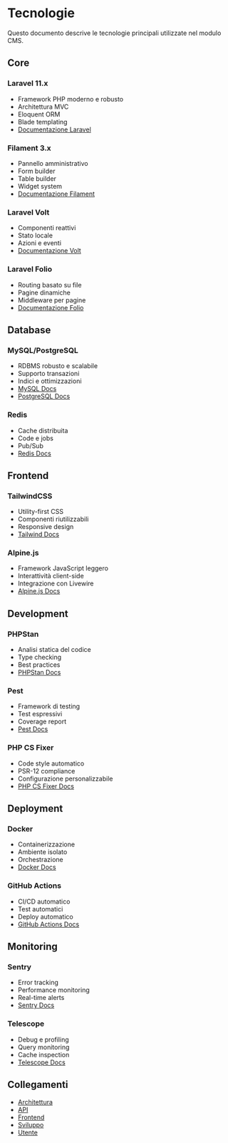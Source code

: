 # Tecnologie

Questo documento descrive le tecnologie principali utilizzate nel modulo CMS.

## Core

### Laravel 11.x
- Framework PHP moderno e robusto
- Architettura MVC
- Eloquent ORM
- Blade templating
- [Documentazione Laravel](https://laravel.com/docs)

### Filament 3.x
- Pannello amministrativo
- Form builder
- Table builder
- Widget system
- [Documentazione Filament](https://filamentphp.com/docs)

### Laravel Volt
- Componenti reattivi
- Stato locale
- Azioni e eventi
- [Documentazione Volt](https://livewire.laravel.com/project_docs/volt)

### Laravel Folio
- Routing basato su file
- Pagine dinamiche
- Middleware per pagine
- [Documentazione Folio](https://laravel.com/project_docs/folio)

## Database

### MySQL/PostgreSQL
- RDBMS robusto e scalabile
- Supporto transazioni
- Indici e ottimizzazioni
- [MySQL Docs](https://dev.mysql.com/doc/)
- [PostgreSQL Docs](https://www.postgresql.org/project_docs/)

### Redis
- Cache distribuita
- Code e jobs
- Pub/Sub
- [Redis Docs](https://redis.io/documentation)

## Frontend

### TailwindCSS
- Utility-first CSS
- Componenti riutilizzabili
- Responsive design
- [Tailwind Docs](https://tailwindcss.com/docs)

### Alpine.js
- Framework JavaScript leggero
- Interattività client-side
- Integrazione con Livewire
- [Alpine.js Docs](https://alpinejs.dev/docs)

## Development

### PHPStan
- Analisi statica del codice
- Type checking
- Best practices
- [PHPStan Docs](https://phpstan.org/user-guide/getting-started)

### Pest
- Framework di testing
- Test espressivi
- Coverage report
- [Pest Docs](https://pestphp.com/docs)

### PHP CS Fixer
- Code style automatico
- PSR-12 compliance
- Configurazione personalizzabile
- [PHP CS Fixer Docs](https://github.com/PHP-CS-Fixer/PHP-CS-Fixer)

## Deployment

### Docker
- Containerizzazione
- Ambiente isolato
- Orchestrazione
- [Docker Docs](https://docs.docker.com/)

### GitHub Actions
- CI/CD automatico
- Test automatici
- Deploy automatico
- [GitHub Actions Docs](https://docs.github.com/en/actions)

## Monitoring

### Sentry
- Error tracking
- Performance monitoring
- Real-time alerts
- [Sentry Docs](https://docs.sentry.io/)

### Telescope
- Debug e profiling
- Query monitoring
- Cache inspection
- [Telescope Docs](https://laravel.com/project_docs/telescope)

## Collegamenti

- [Architettura](architecture.md)
- [API](api/README.md)
- [Frontend](frontoffice/README.md)
- [Sviluppo](developer/README.md)
- [Utente](user/README.md) 
